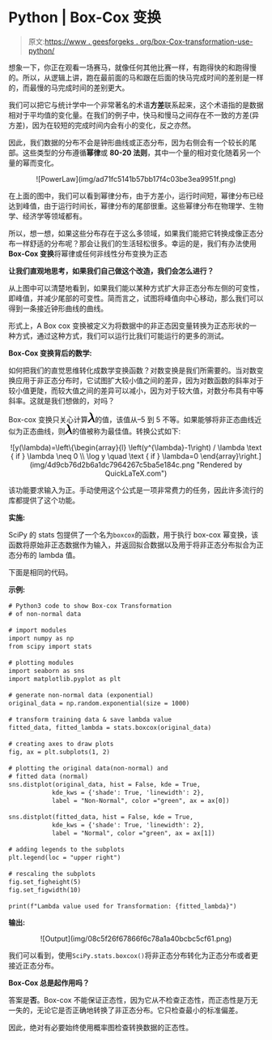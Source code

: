 # Python | Box-Cox 变换

> 原文:[https://www . geesforgeks . org/box-Cox-transformation-use-python/](https://www.geeksforgeeks.org/box-cox-transformation-using-python/)

想象一下，你正在观看一场赛马，就像任何其他比赛一样，有跑得快的和跑得慢的。所以，从逻辑上讲，跑在最前面的马和跟在后面的快马完成时间的差别是一样的，而最慢的马完成时间的差别更大。

我们可以把它与统计学中一个非常著名的术语**方差**联系起来，这个术语指的是数据相对于平均值的变化量。在我们的例子中，快马和慢马之间存在不一致的方差(异方差)，因为在较短的完成时间内会有小的变化，反之亦然。

因此，我们数据的分布不会是钟形曲线或正态分布，因为右侧会有一个较长的尾部。这些类型的分布遵循**幂律**或 **80-20 法则**，其中一个量的相对变化随着另一个量的幂而变化。

<center>
![PowerLaw](img/ad71fc5141b57bb17f4c03be3ea9951f.png)</center>

在上面的图中，我们可以看到幂律分布，由于方差小，运行时间短，幂律分布已经达到峰值，由于运行时间长，幂律分布的尾部很重。这些幂律分布在物理学、生物学、经济学等领域都有。

所以，想一想，如果这些分布存在于这么多领域，如果我们能把它转换成像正态分布一样舒适的分布呢？那会让我们的生活轻松很多。幸运的是，我们有办法使用 **Box-Cox 变换**将幂律或任何非线性分布变换为正态

**让我们直观地思考，如果我们自己做这个改造，我们会怎么进行？**

从上图中可以清楚地看到，如果我们能以某种方式扩大非正态分布左侧的可变性，即峰值，并减少尾部的可变性。简而言之，试图将峰值向中心移动，那么我们可以得到一条接近钟形曲线的曲线。

形式上，A Box cox 变换被定义为将数据中的非正态因变量转换为正态形状的一种方式，通过这种方式，我们可以运行比我们可能运行的更多的测试。

**Box-Cox 变换背后的数学:**

如何把我们的直觉思维转化成数学变换函数？对数变换是我们所需要的。当对数变换应用于非正态分布时，它试图扩大较小值之间的差异，因为对数函数的斜率对于较小值更陡，而较大值之间的差异可以减小，因为对于较大值，对数分布具有中等斜率。这就是我们想做的，对吗？

Box-cox 变换只关心计算![\lambda ](img/ae223c064012e57b918523701eed80f4.png "Rendered by QuickLaTeX.com")的值，该值从–5 到 5 不等。如果能够将非正态曲线近似为正态曲线，则![\lambda ](img/ae223c064012e57b918523701eed80f4.png "Rendered by QuickLaTeX.com")的值被称为最佳值。转换公式如下:

<center>![y(\lambda)=\left\{\begin{array}{l} \left(y^{\lambda}-1\right) / \lambda \text { if } \lambda \neq 0 \\ \log y \quad \text { if } \lambda=0 \end{array}\right.](img/4d9cb76d2b6a1dc7964267c5ba5e184c.png "Rendered by QuickLaTeX.com")</center>

该功能要求输入为正。手动使用这个公式是一项非常费力的任务，因此许多流行的库都提供了这个功能。

**实施:**

SciPy 的 stats 包提供了一个名为`boxcox`的函数，用于执行 box-cox 幂变换，该函数将原始非正态数据作为输入，并返回拟合数据以及用于将非正态分布拟合为正态分布的 lambda 值。

下面是相同的代码。

**示例:**

```
# Python3 code to show Box-cox Transformation 
# of non-normal data

# import modules
import numpy as np
from scipy import stats

# plotting modules
import seaborn as sns
import matplotlib.pyplot as plt

# generate non-normal data (exponential)
original_data = np.random.exponential(size = 1000)

# transform training data & save lambda value
fitted_data, fitted_lambda = stats.boxcox(original_data)

# creating axes to draw plots
fig, ax = plt.subplots(1, 2)

# plotting the original data(non-normal) and 
# fitted data (normal)
sns.distplot(original_data, hist = False, kde = True,
            kde_kws = {'shade': True, 'linewidth': 2}, 
            label = "Non-Normal", color ="green", ax = ax[0])

sns.distplot(fitted_data, hist = False, kde = True,
            kde_kws = {'shade': True, 'linewidth': 2}, 
            label = "Normal", color ="green", ax = ax[1])

# adding legends to the subplots
plt.legend(loc = "upper right")

# rescaling the subplots
fig.set_figheight(5)
fig.set_figwidth(10)

print(f"Lambda value used for Transformation: {fitted_lambda}")
```

**输出:**

<center>
![Output](img/08c5f26f67866f6c78a1a40bcbc5cf61.png)</center>

我们可以看到，使用`SciPy.stats.boxcox()`将非正态分布转化为正态分布或者更接近正态分布。

**Box-Cox 总是起作用吗？**

答案是**否**。Box-cox 不能保证正态性，因为它从不检查正态性，而正态性是万无一失的，无论它是否正确地转换了非正态分布。它只检查最小的标准偏差。

因此，绝对有必要始终使用概率图检查转换数据的正态性。